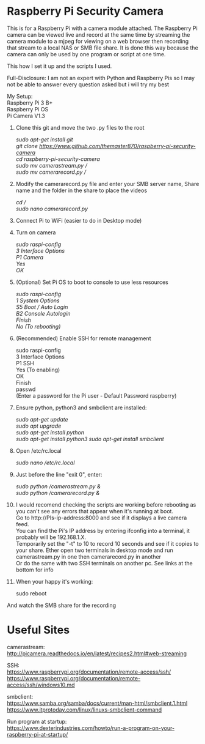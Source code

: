 # Raspberry Pi Security Camera
This is for a Raspberry Pi with a camera module attached.
The Raspberry Pi camera can be viewed live and record at the same time by streaming the camera module to a mjpeg for viewing on a web browser then recording that stream to a local NAS or SMB file share.
It is done this way because the camera can only be used by one program or script at one time.

This how I set it up and the scripts I used.

Full-Disclosure: I am not an expert with Python and Raspberry Pis so I may not be able to answer every question asked but i will try my best

My Setup:  
Raspberry Pi 3 B+  
Raspberry Pi OS  
Pi Camera V1.3  

1. Clone this git and move the two .py files to the root
	
	*sudo apt-get install git  
	git clone https://www.github.com/themaster870/raspberry-pi-security-camera  
	cd raspberry-pi-security-camera  
	sudo mv camerastream.py /  
	sudo mv camerarecord.py /*

2. Modify the camerarecord.py file and enter your SMB server name, Share name and the folder in the share to place the videos

	*cd /  
	sudo nano camerarecord.py*  
	
3. Connect Pi to WiFi (easier to do in Desktop mode)

4. Turn on camera
	
	*sudo raspi-config  
	3 Interface Options  
	P1 Camera  
	Yes  
	OK*

5. (Optional) Set Pi OS to boot to console to use less resources

	*sudo raspi-config  
	1 System Options  
	S5 Boot / Auto Login  
	B2 Console Autologin  
	Finish  
	No (To rebooting)*  

6. (Recommended) Enable SSH for remote management
	
	sudo raspi-config  
	3 Interface Options  
	P1 SSH  
	Yes (To enabling)  
	OK  
	Finish  
	passwd  
	(Enter a password for the Pi user - Default Password raspberry)  
	

7. Ensure python, python3 and smbclient are installed:

    *sudo apt-get update  
    sudo apt upgrade  
    sudo apt-get install python  
    sudo apt-get install python3
    sudo apt-get install smbclient*  

8. Open /etc/rc.local

	*sudo nano /etc/rc.local*
	
9. Just before the line "exit 0", enter:

	*sudo python /camerastream.py &  
	sudo python /camerarecord.py &*

10. I would recomend checking the scripts are working before rebooting as you can't see any errors that appear when it's running at boot.  
Go to http://PIs-ip-address:8000 and see if it displays a live camera feed.  
You can find the Pi's IP address by entering ifconfig into a terminal, it probably will be 192.168.1.X.  
Temporarily set the "-t" to 10 to record 10 seconds and see if it copies to your share. 
Ether open two terminals in desktop mode and run camerastream.py in one then camerarecord.py in another  
Or do the same with two SSH terminals on another pc. See links at the bottom for info  

11. When your happy it's working:

	sudo reboot  

And watch the SMB share for the recording

# Useful Sites  
camerastream:  
http://picamera.readthedocs.io/en/latest/recipes2.html#web-streaming

SSH:  
https://www.raspberrypi.org/documentation/remote-access/ssh/  
https://www.raspberrypi.org/documentation/remote-access/ssh/windows10.md  

smbclient:  
https://www.samba.org/samba/docs/current/man-html/smbclient.1.html  
https://www.itprotoday.com/linux/linuxs-smbclient-command

Run program at startup:  
https://www.dexterindustries.com/howto/run-a-program-on-your-raspberry-pi-at-startup/
